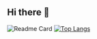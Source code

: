 ## Hi there 👋
![Readme Card](https://github-readme-stats-fzvp.vercel.app/api?username=Mahos-H&show_icons=true&theme=transparent)
[![Top Langs](https://github-readme-stats-fzvp.vercel.app/api?username=Mahos-H&layout=donut-vertical)](https://github.com/anuraghazra/github-readme-stats)

<!--
**Mahos-H/Mahos-H** is a ✨ _special_ ✨ repository because its `README.md` (this file) appears on your GitHub profile.

Here are some ideas to get you started:

- 🔭 I’m currently working on ...
- 🌱 I’m currently learning ...
- 👯 I’m looking to collaborate on ...
- 🤔 I’m looking for help with ...
- 💬 Ask me about ...
- 📫 How to reach me: ...
- 😄 Pronouns: ...
- ⚡ Fun fact: ...
-->
